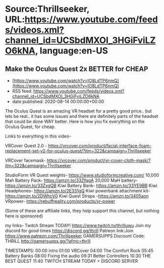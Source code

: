 # Source:Thrillseeker, URL:https://www.youtube.com/feeds/videos.xml?channel_id=UCSbdMXOI_3HGiFviLZO6kNA, language:en-US

## Make the Oculus Quest 2x BETTER for CHEAP
 - [https://www.youtube.com/watch?v=IO8LdTP6nmQ](https://www.youtube.com/watch?v=IO8LdTP6nmQ)
 - RSS feed: https://www.youtube.com/feeds/videos.xml?channel_id=UCSbdMXOI_3HGiFviLZO6kNA
 - date published: 2020-08-14 00:00:00+00:00

The Oculus Quest is an amazing VR headset for a pretty good price.. but lets be real.. it has some issues and there are definitely parts of the headset that could be done WAY better. Here is how you fix everything on the Oculus Quest, for cheap.

Links to everything in this video- 


VRCover Quest 2.0 - https://vrcover.com/product/facial-interface-foam-replacement-set-v2-for-oculus-quest/?itm=322&campaign=Thrillseeker

VRCover facemask- https://vrcover.com/product/vr-cover-cloth-mask/?itm=322&campaign=Thrillseeker

StudioForm VR Quest weights- https://www.studioformcreative.com/
10,000 Mah Battery Pack- https://amzn.to/33ZfqgA
20,000 MaH battery- https://amzn.to/33ZxgQB
Kiwi Battery Bank- https://amzn.to/33YE9BB
Kiwi Headphones- https://amzn.to/2E331gQ
Kiwi powerbank attachment kit- https://amzn.to/2DWhcV0
Kiwi Quest Straps -https://amzn.to/3405aon
VRpower- https://rebuffreality.com/products/vr-power

(Some of these are affiliate links, they help support this channel, but nothing here is sponsored)

my links-
Twitch Stream TODAY!
https://www.twitch.tv/thrilluwu
Join my discord for good times
https://discord.gg/thrill
Patreon link:Join
https://www.patreon.com/Thrillseeker
GAMERSUPPS Discount Code: THRILL
http://gamersupps.gg/?afmc=thrill


TIMESTAMPS:
00:00 intro
01:00 VRCover
04:00 The Comfort Rock
05:45 Battery Banks
08:00 Fixing the audio
09:31 Better Controllers
10:30 THE BEST QUEST
11:40 TWITCH STREAM TODAY + DISCORD SERVER

